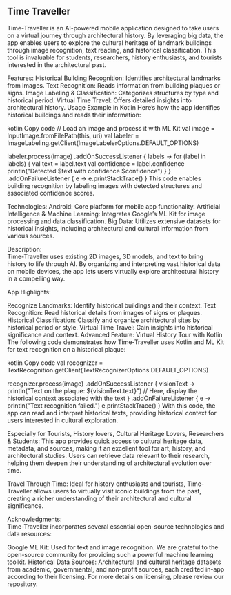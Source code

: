 Time Traveller
---------------
Time-Traveller is an AI-powered mobile application designed to take users on a virtual journey through architectural history. By leveraging big data, the app enables users to explore the cultural heritage of landmark buildings through image recognition, text reading, and historical classification. This tool is invaluable for students, researchers, history enthusiasts, and tourists interested in the architectural past.

Features: 
Historical Building Recognition: Identifies architectural landmarks from images.
Text Recognition: Reads information from building plaques or signs.
Image Labeling & Classification: Categorizes structures by type and historical period.
Virtual Time Travel: Offers detailed insights into architectural history.
Usage Example in Kotlin
Here’s how the app identifies historical buildings and reads their information:

kotlin
Copy code
// Load an image and process it with ML Kit
val image = InputImage.fromFilePath(this, uri)
val labeler = ImageLabeling.getClient(ImageLabelerOptions.DEFAULT_OPTIONS)

labeler.process(image)
    .addOnSuccessListener { labels ->
        for (label in labels) {
            val text = label.text
            val confidence = label.confidence
            println("Detected $text with confidence $confidence")
        }
    }
    .addOnFailureListener { e ->
        e.printStackTrace()
    }
This code enables building recognition by labeling images with detected structures and associated confidence scores.

Technologies: 
Android: Core platform for mobile app functionality.
Artificial Intelligence & Machine Learning: Integrates Google’s ML Kit for image processing and data classification.
Big Data: Utilizes extensive datasets for historical insights, including architectural and cultural information from various sources.

Description:  
Time-Traveller uses existing 2D images, 3D models, and text to bring history to life through AI. By organizing and interpreting vast historical data on mobile devices, the app lets users virtually explore architectural history in a compelling way.

App Highlights: 

Recognize Landmarks: Identify historical buildings and their context.
Text Recognition: Read historical details from images of signs or plaques.
Historical Classification: Classify and organize architectural sites by historical period or style.
Virtual Time Travel: Gain insights into historical significance and context.
Advanced Feature: Virtual History Tour with Kotlin
The following code demonstrates how Time-Traveller uses Kotlin and ML Kit for text recognition on a historical plaque:

kotlin
Copy code
val recognizer = TextRecognition.getClient(TextRecognizerOptions.DEFAULT_OPTIONS)

recognizer.process(image)
    .addOnSuccessListener { visionText ->
        println("Text on the plaque: ${visionText.text}")
        // Here, display the historical context associated with the text
    }
    .addOnFailureListener { e ->
        println("Text recognition failed.")
        e.printStackTrace()
    }
With this code, the app can read and interpret historical texts, providing historical context for users interested in cultural exploration.

Especially for Tourists, History lovers, Cultural Heritage Lovers, Researchers & Students: 
This app provides quick access to cultural heritage data, metadata, and sources, making it an excellent tool for art, history, and architectural studies. Users can retrieve data relevant to their research, helping them deepen their understanding of architectural evolution over time.

Travel Through Time: 
Ideal for history enthusiasts and tourists, Time-Traveller allows users to virtually visit iconic buildings from the past, creating a richer understanding of their architectural and cultural significance.

Acknowledgments:  
Time-Traveller incorporates several essential open-source technologies and data resources:

Google ML Kit: Used for text and image recognition. We are grateful to the open-source community for providing such a powerful machine learning toolkit.
Historical Data Sources: Architectural and cultural heritage datasets from academic, governmental, and non-profit sources, each credited in-app according to their licensing.
For more details on licensing, please review our repository.
